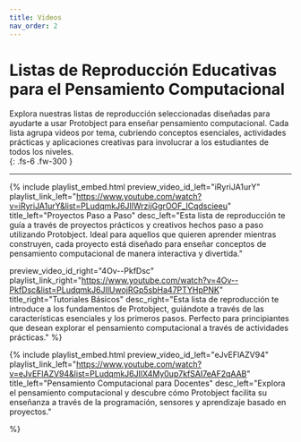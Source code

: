 ```yaml
---
title: Videos
nav_order: 2
---
```



# Listas de Reproducción Educativas para el Pensamiento Computacional

Explora nuestras listas de reproducción seleccionadas diseñadas para ayudarte a usar Protobject para enseñar pensamiento computacional. Cada lista agrupa videos por tema, cubriendo conceptos esenciales, actividades prácticas y aplicaciones creativas para involucrar a los estudiantes de todos los niveles.  
{: .fs-6 .fw-300 }

---


{% include playlist_embed.html 
preview_video_id_left="iRyriJA1urY" 
playlist_link_left="https://www.youtube.com/watch?v=iRyriJA1urY&list=PLudqmkJ6JIlWrzijGgrOOF_ICqdscieeu"
title_left="Proyectos Paso a Paso"
desc_left="Esta lista de reproducción te guía a través de proyectos prácticos y creativos hechos paso a paso utilizando Protobject. Ideal para aquellos que quieren aprender mientras construyen, cada proyecto está diseñado para enseñar conceptos de pensamiento computacional de manera interactiva y divertida."

preview_video_id_right="4Ov--PkfDsc" 
playlist_link_right="https://www.youtube.com/watch?v=4Ov--PkfDsc&list=PLudqmkJ6JIlUwojRGp5sbHa47PTYHpPNK"
title_right="Tutoriales Básicos"
desc_right="Esta lista de reproducción te introduce a los fundamentos de Protobject, guiándote a través de las características esenciales y los primeros pasos. Perfecto para principiantes que desean explorar el pensamiento computacional a través de actividades prácticas."
%}



{% include playlist_embed.html 
preview_video_id_left="eJvEFlAZV94" 
playlist_link_left="https://www.youtube.com/watch?v=eJvEFlAZV94&list=PLudqmkJ6JIlX4My0up7kfSAI7eAF2qAAB"
title_left="Pensamiento Computacional para Docentes"
desc_left="Explora el pensamiento computacional y descubre cómo Protobject facilita su enseñanza a través de la programación, sensores y aprendizaje basado en proyectos."


%}


